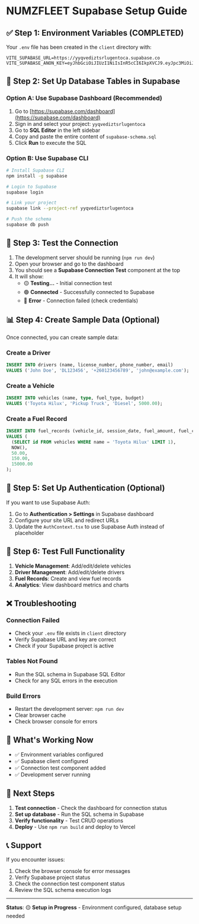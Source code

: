 # NUMZFLEET Supabase Setup Guide

## ✅ Step 1: Environment Variables (COMPLETED)
Your `.env` file has been created in the `client` directory with:
```
VITE_SUPABASE_URL=https://yyqvediztsrlugentoca.supabase.co
VITE_SUPABASE_ANON_KEY=eyJhbGciOiJIUzI1NiIsInR5cCI6IkpXVCJ9.eyJpc3MiOiJzdXBhYmFzZSIsInJlZiI6Inl5cXZlZGl6dHNybHVnZW50b2NhIiwicm9sZSI6ImFub24iLCJpYXQiOjE3NTYzOTM1NTUsImV4cCI6MjA3MTk2OTU1NX0.jAw3r078GtGTKkrLBXSvENKO3US3gHLp_RoYbZt5HOM
```

## 🔧 Step 2: Set Up Database Tables in Supabase

### Option A: Use Supabase Dashboard (Recommended)
1. Go to [https://supabase.com/dashboard](https://supabase.com/dashboard)
2. Sign in and select your project: `yyqvediztsrlugentoca`
3. Go to **SQL Editor** in the left sidebar
4. Copy and paste the entire content of `supabase-schema.sql`
5. Click **Run** to execute the SQL

### Option B: Use Supabase CLI
```bash
# Install Supabase CLI
npm install -g supabase

# Login to Supabase
supabase login

# Link your project
supabase link --project-ref yyqvediztsrlugentoca

# Push the schema
supabase db push
```

## 🧪 Step 3: Test the Connection
1. The development server should be running (`npm run dev`)
2. Open your browser and go to the dashboard
3. You should see a **Supabase Connection Test** component at the top
4. It will show:
   - 🟡 **Testing...** - Initial connection test
   - 🟢 **Connected** - Successfully connected to Supabase
   - 🔴 **Error** - Connection failed (check credentials)

## 📊 Step 4: Create Sample Data (Optional)
Once connected, you can create sample data:

### Create a Driver
```sql
INSERT INTO drivers (name, license_number, phone_number, email) 
VALUES ('John Doe', 'DL123456', '+260123456789', 'john@example.com');
```

### Create a Vehicle
```sql
INSERT INTO vehicles (name, type, fuel_type, budget) 
VALUES ('Toyota Hilux', 'Pickup Truck', 'Diesel', 5000.00);
```

### Create a Fuel Record
```sql
INSERT INTO fuel_records (vehicle_id, session_date, fuel_amount, fuel_cost, current_mileage) 
VALUES (
  (SELECT id FROM vehicles WHERE name = 'Toyota Hilux' LIMIT 1),
  NOW(),
  50.00,
  150.00,
  15000.00
);
```

## 🔐 Step 5: Set Up Authentication (Optional)
If you want to use Supabase Auth:

1. Go to **Authentication > Settings** in Supabase dashboard
2. Configure your site URL and redirect URLs
3. Update the `AuthContext.tsx` to use Supabase Auth instead of placeholder

## 🚀 Step 6: Test Full Functionality
1. **Vehicle Management**: Add/edit/delete vehicles
2. **Driver Management**: Add/edit/delete drivers  
3. **Fuel Records**: Create and view fuel records
4. **Analytics**: View dashboard metrics and charts

## ❌ Troubleshooting

### Connection Failed
- Check your `.env` file exists in `client` directory
- Verify Supabase URL and key are correct
- Check if your Supabase project is active

### Tables Not Found
- Run the SQL schema in Supabase SQL Editor
- Check for any SQL errors in the execution

### Build Errors
- Restart the development server: `npm run dev`
- Clear browser cache
- Check browser console for errors

## 🎯 What's Working Now
- ✅ Environment variables configured
- ✅ Supabase client configured
- ✅ Connection test component added
- ✅ Development server running

## 🔄 Next Steps
1. **Test connection** - Check the dashboard for connection status
2. **Set up database** - Run the SQL schema in Supabase
3. **Verify functionality** - Test CRUD operations
4. **Deploy** - Use `npm run build` and deploy to Vercel

## 📞 Support
If you encounter issues:
1. Check the browser console for error messages
2. Verify Supabase project status
3. Check the connection test component status
4. Review the SQL schema execution logs

---

**Status**: 🟡 **Setup in Progress** - Environment configured, database setup needed

